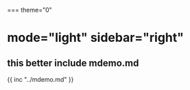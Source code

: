 ===
theme="0"

mode="light"
sidebar="right"
===
## this better include mdemo.md
{{ inc "../mdemo.md" }}
